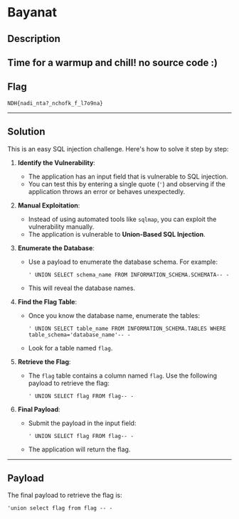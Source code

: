 
# Bayanat

## **Description**
Time for a warmup and chill! no source code :)
---

## **Flag**
`NDH{nadi_nta?_nchofk_f_l7o9na}`

---

## **Solution**

This is an easy SQL injection challenge. Here's how to solve it step by step:

1. **Identify the Vulnerability**:
   - The application has an input field that is vulnerable to SQL injection.
   - You can test this by entering a single quote (`'`) and observing if the application throws an error or behaves unexpectedly.

2. **Manual Exploitation**:
   - Instead of using automated tools like `sqlmap`, you can exploit the vulnerability manually.
   - The application is vulnerable to **Union-Based SQL Injection**.

3. **Enumerate the Database**:
   - Use a payload to enumerate the database schema. For example:
     ```
     ' UNION SELECT schema_name FROM INFORMATION_SCHEMA.SCHEMATA-- -
     ```
   - This will reveal the database names.

4. **Find the Flag Table**:
   - Once you know the database name, enumerate the tables:
     ```
     ' UNION SELECT table_name FROM INFORMATION_SCHEMA.TABLES WHERE table_schema='database_name'-- -
     ```
   - Look for a table named `flag`.

5. **Retrieve the Flag**:
   - The `flag` table contains a column named `flag`. Use the following payload to retrieve the flag:
     ```
     ' UNION SELECT flag FROM flag-- -
     ```

6. **Final Payload**:
   - Submit the payload in the input field:
     ```
     ' UNION SELECT flag FROM flag-- -
     ```
   - The application will return the flag.

---

## **Payload**
The final payload to retrieve the flag is:
```
'union select flag from flag -- -
```
